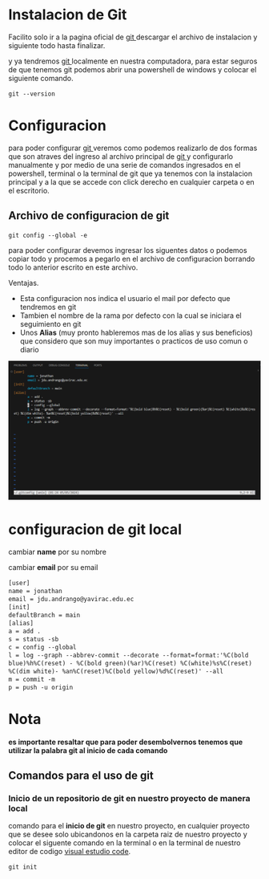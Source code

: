 # Instalacion de Git

Facilito solo ir a la pagina oficial de [ git ](https://git-scm.com/)  descargar el archivo de instalacion y siguiente todo hasta finalizar.

y ya tendremos [ git ](https://git-scm.com/) localmente en nuestra computadora, para estar seguros de que tenemos git podemos abrir una powershell de windows y colocar el siguiente comando.

```
git --version
```

# Configuracion

para poder configurar [ git ](https://git-scm.com/) veremos como podemos realizarlo de dos formas  que son atraves del ingreso al archivo principal de [ git ](https://git-scm.com/) y configurarlo manualmente  y por medio de una serie de comandos ingresados en el powershell, terminal o la terminal de git que ya tenemos con la instalacion principal y a la que se accede con click derecho en  cualquier carpeta o en el escritorio.

## Archivo de configuracion de git

```
git config --global -e
```

para poder configurar devemos ingresar los siguentes datos o podemos copiar todo y procemos a pegarlo en el archivo de configuracion borrando todo lo anterior escrito en este archivo.

Ventajas.

* Esta configuracion nos indica el usuario el mail por defecto que tendremos en git
* Tambien el nombre de la rama por defecto con la cual se iniciara el seguimiento en git
* Unos **Alias** (muy pronto hableremos mas de los alias y sus beneficios) que considero que son muy importantes o practicos de uso comun o diario

![1714927365548](images/README/1714927365548.png)

# configuracion de git local

cambiar **name** por su nombre

cambiar **email** por su email 

```
[user]
name = jonathan 
email = jdu.andrango@yavirac.edu.ec
[init]
defaultBranch = main
[alias]
a = add .
s = status -sb
c = config --global
l = log --graph --abbrev-commit --decorate --format=format:'%C(bold blue)%h%C(reset) - %C(bold green)(%ar)%C(reset) %C(white)%s%C(reset) %C(dim white)- %an%C(reset)%C(bold yellow)%d%C(reset)' --all
m = commit -m
p = push -u origin
```

# Nota

#### es importante resaltar que para poder desembolvernos tenemos que utilizar la palabra **git** al inicio de cada comando

## Comandos para el uso de git

### **Inicio** de un repositorio de git en nuestro proyecto de manera local

comando para el **inicio de git** en nuestro proyecto, en cualquier proyecto que se desee solo ubicandonos en la carpeta raiz de nuestro proyecto y colocar el siguente comando en la terminal o en la terminal de nuestro editor de codigo [visual estudio code]([https://](https://code.visualstudio.com/)https://).

```
git init
```
